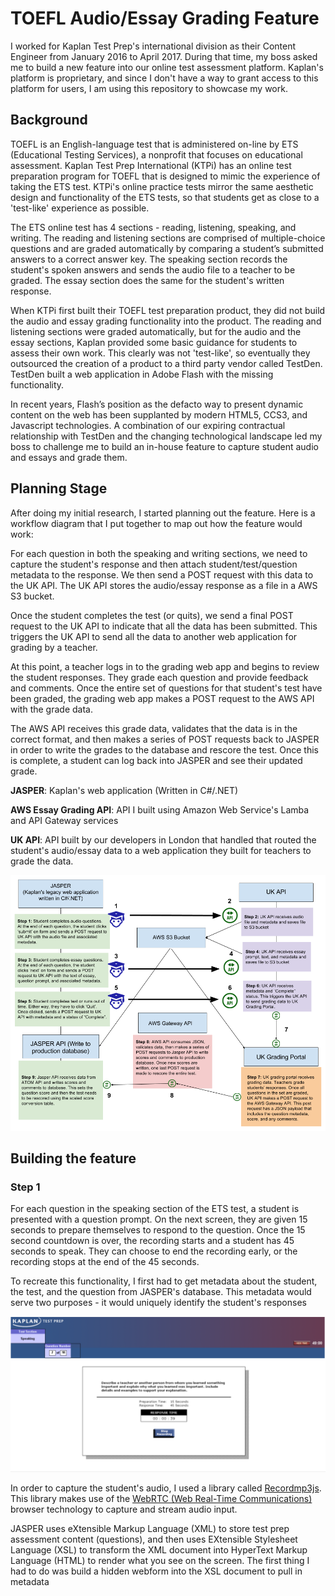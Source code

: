 # TOEFL Audio/Essay Grading Feature

I worked for Kaplan Test Prep's international division as their Content Engineer from January 2016 to April 2017. During that time, my boss asked me to build a new feature into our online test assessment platform. Kaplan's platform is proprietary, and since I don't have a way to grant access to this platform for users, I am using this repository to showcase my work.

## Background

TOEFL is an English-language test that is administered on-line by ETS (Educational Testing Services), a nonprofit that focuses on educational assessment. Kaplan Test Prep International (KTPi) has an online test preparation program for TOEFL that is designed to mimic the experience of taking the ETS test. KTPi's online practice tests mirror the same aesthetic design and functionality of the ETS tests, so that students get as close to a 'test-like' experience as possible.

The ETS online test has 4 sections - reading, listening, speaking, and writing. The reading and listening sections are comprised of multiple-choice questions and are graded automatically by comparing a student’s submitted answers to a correct answer key. The speaking section records the student's spoken answers and sends the audio file to a teacher to be graded. The essay section does the same for the student's written response.

When KTPi first built their TOEFL test preparation product, they did not build the audio and essay grading functionality into the product. The reading and listening sections were graded automatically, but for the audio and the essay sections, Kaplan provided some basic guidance for students to assess their own work. This clearly was not 'test-like', so eventually they outsourced the creation of a product to a third party vendor called TestDen. TestDen built a web application in Adobe Flash with the missing functionality.

In recent years, Flash’s position as the defacto way to present dynamic content on the web has been supplanted by modern HTML5, CCS3, and Javascript technologies. A combination of our expiring contractual relationship with TestDen and the changing technological landscape led my boss to challenge me to build an in-house feature to capture student audio and essays and grade them.

## Planning Stage

After doing my initial research, I started planning out the feature. Here is a workflow diagram that I put together to map out how the feature would work:

For each question in both the speaking and writing sections, we need to capture the student's response and then attach student/test/question metadata to the response. We then send a POST request with this data to the UK API. The UK API stores the audio/essay response as a file in a AWS S3 bucket.

Once the student completes the test (or quits), we send a final POST request to the UK API to indicate that all the data has been submitted. This triggers the UK API to send all the data to another web application for grading by a teacher.

At this point, a teacher logs in to the grading web app and begins to review the student responses. They grade each question and provide feedback and comments. Once the entire set of questions for that student's test have been graded, the grading web app makes a POST request to the AWS API with the grade data.

The AWS API receives this grade data, validates that the data is in the correct format, and then makes a series of POST requests back to JASPER in order to write the grades to the database and rescore the test. Once this is complete, a student can log back into JASPER and see their updated grade.

**JASPER**: Kaplan's web application (Written in C#/.NET)

**AWS Essay Grading API**: API I built using Amazon Web Service's Lamba and API Gateway services

**UK API**: API built by our developers in London that handled that routed the student's audio/essay data to a web application they built for teachers to grade the data.

![Workflow](https://github.com/ajessee/toefl_audio_essay_feature/blob/master/images/workflow_toefl_feature.png)

## Building the feature

### Step 1

For each question in the speaking section of the ETS test, a student is presented with a question prompt. On the next screen, they are given 15 seconds to prepare themselves to respond to the question. Once the 15 second countdown is over, the recording starts and a student has 45 seconds to speak. They can choose to end the recording early, or the recording stops at the end of the 45 seconds.

To recreate this functionality, I first had to get metadata about the student, the test, and the question from JASPER's database. This metadata would serve two purposes - it would uniquely identify the student's responses 

![Recording Screen](https://github.com/ajessee/toefl_audio_essay_feature/blob/master/images/speaking_screen.png)

In order to capture the student's audio, I used a library called [Recordmp3js](https://github.com/Audior/Recordmp3js "Recordmp3js"). This library makes use of the [WebRTC (Web Real-Time Communications) ](https://developer.mozilla.org/en-US/docs/Web/API/WebRTC_API "WebRTC (Web Real-Time Communications)") browser technology to capture and stream audio input. 



JASPER uses eXtensible Markup Language (XML) to store test prep assessment content (questions), and then uses EXtensible Stylesheet Language (XSL) to transform the XML document into HyperText Markup Language (HTML) to render what you see on the screen. The first thing I had to do was build a hidden webform into the XSL document to pull in metadata  


